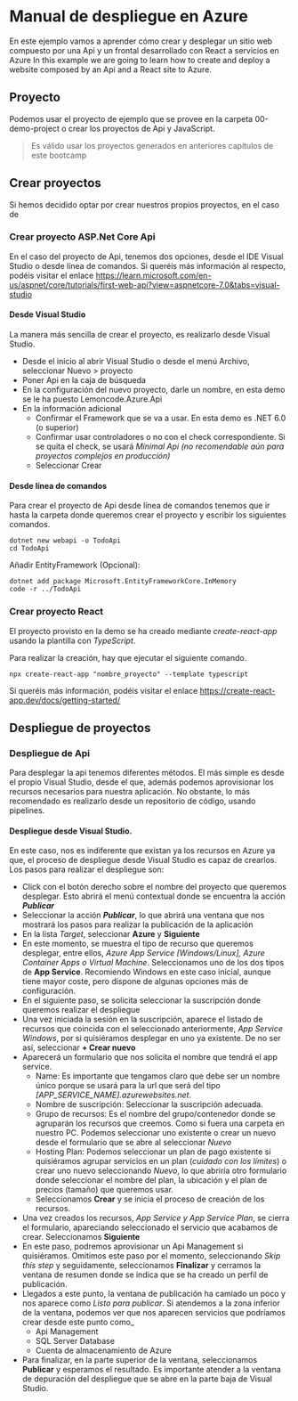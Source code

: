 # Manual de despliegue en Azure
En este ejemplo vamos a aprender cómo crear y desplegar un sitio web compuesto por una Api y un frontal desarrollado con React a servicios en Azure
In this example we are going to learn how to create and deploy a website composed by an Api and a React site to Azure.

## Proyecto
Podemos usar el proyecto de ejemplo que se provee en la carpeta 00-demo-project o crear los proyectos de Api y JavaScript. 
> Es válido usar los proyectos generados en anteriores capítulos de este bootcamp

## Crear proyectos
Si hemos decidido optar por crear nuestros propios proyectos, en el caso de 

### Crear proyecto ASP.Net Core Api
En el caso del proyecto de Api, tenemos dos opciones, desde el IDE Visual Studio o desde línea de comandos.
Si queréis más información al respecto, podéis visitar el enlace <https://learn.microsoft.com/en-us/aspnet/core/tutorials/first-web-api?view=aspnetcore-7.0&tabs=visual-studio>

#### Desde Visual Studio
La manera más sencilla de crear el proyecto, es realizarlo desde Visual Studio.
- Desde el inicio al abrir Visual Studio o desde el menú Archivo, seleccionar Nuevo > proyecto
- Poner Api en la caja de búsqueda
- En la configuración del nuevo proyecto, darle un nombre, en esta demo se le ha puesto Lemoncode.Azure.Api
- En la información adicional
    - Confirmar el Framework que se va a usar. En esta demo es .NET 6.0 (o superior)
    - Confirmar usar controladores o no con el check correspondiente. Si se quita el check, se usará *Mínimal Api (no recomendable aún para proyectos complejos en producción)*
    - Seleccionar Crear

#### Desde línea de comandos
Para crear el proyecto de Api desde línea de comandos tenemos que ir hasta la carpeta donde queremos crear el proyecto y escribir los siguientes comandos.

    dotnet new webapi -o TodoApi
    cd TodoApi

Añadir EntityFramework (Opcional):

    dotnet add package Microsoft.EntityFrameworkCore.InMemory
    code -r ../TodoApi

### Crear proyecto React

El proyecto provisto en la demo se ha creado mediante *create-react-app* usando la plantilla con *TypeScript*.

Para realizar la creación, hay que ejecutar el siguiente comando.

    npx create-react-app "nombre_proyecto" --template typescript

Si queréis más información, podéis visitar el enlace <https://create-react-app.dev/docs/getting-started/>

## Despliegue de proyectos
### Despliegue de Api
Para desplegar la api tenemos diferentes métodos. El más simple es desde el propio Visual Studio, desde el que, además podemos aprovisionar los recursos necesarios para nuestra aplicación. No obstante, lo más recomendado es realizarlo desde un repositorio de código, usando pipelines.
#### Despliegue desde Visual Studio.
En este caso, nos es indiferente que existan ya los recursos en Azure ya que, el proceso de despliegue desde Visual Studio es capaz de crearlos.
Los pasos para realizar el despliegue son:
- Click con el botón derecho sobre el nombre del proyecto que queremos desplegar. Esto abrirá el menú contextual donde se encuentra la acción ***Publicar***
- Seleccionar la acción ***Publicar***, lo que abrirá una ventana que nos mostrará los pasos para realizar la publicación de la aplicación
- En la lista *Target*, seleccionar **Azure** y **Siguiente**
- En este momento, se muestra el tipo de recurso que queremos desplegar, entre ellos, *Azure App Service [Windows/Linux], Azure Container Apps o Virtual Machine*. Seleccionamos uno de los dos tipos de **App Service**. Recomiendo Windows en este caso inicial, aunque tiene mayor coste, pero dispone de algunas opciones más de configuración.
- En el siguiente paso, se solicita seleccionar la suscripción donde queremos realizar el despliegue
- Una vez iniciada la sesión en la suscripción, aparece el listado de recursos que coincida con el seleccionado anteriormente, *App Service Windows*, por si quisiéramos desplegar en uno ya existente. De no ser así, seleccionar **+ Crear nuevo**
- Aparecerá un formulario que nos solicita el nombre que tendrá el app service. 
    - Name: Es importante que tengamos claro que debe ser un nombre único porque se usará para la url que será del tipo *[APP_SERVICE_NAME].azurewebsites.net*. 
    - Nombre de suscripción: Seleccionar la suscripción adecuada.
    - Grupo de recursos: Es el nombre del grupo/contenedor donde se agruparán los recursos que creemos. Como si fuera una carpeta en nuestro PC. Podemos seleccionar uno existente o crear un nuevo desde el formulario que se abre al seleccionar *Nuevo*
    - Hosting Plan: Podemos seleccionar un plan de pago existente si quisiéramos agrupar servicios en un plan (_cuidado con los límites_) o crear uno nuevo seleccionando *Nuevo*, lo que abriría otro formulario donde seleccionar el nombre del plan, la ubicación y el plan de precios (tamaño) que queremos usar.
    - Seleccionamos **Crear** y se inicia el proceso de creación de los recursos.
- Una vez creados los recursos, *App Service y App Service Plan*, se cierra el formulario, apareciando seleccionado el servicio que acabamos de crear. Seleccionamos **Siguiente**
- En este paso, podremos aprovisionar un Api Management si quisiéramos. Omitimos este paso por el momento, seleccionando *Skip this step* y seguidamente, seleccionamos **Finalizar** y cerramos la ventana de resumen donde se indica que se ha creado un perfil de publicación.
- Llegados a este punto, la ventana de publicación ha camiado un poco y nos aparece como *Listo para publicar*. Si atendemos a la zona inferior de la ventana, podemos ver que nos aparecen servicios que podríamos crear desde este punto como_
    - Api Management
    - SQL Server Database
    - Cuenta de almacenamiento de Azure
- Para finalizar, en la parte superior de la ventana, seleccionamos **Publicar** y esperamos el resultado. Es importante atender a la ventana de depuración del despliegue que se abre en la parte baja de Visual Studio.
